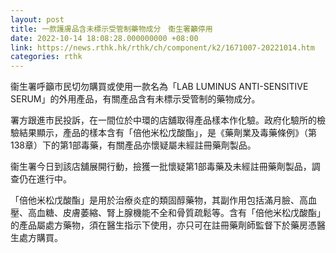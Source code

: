 ```yaml
---
layout: post
title: 一款護膚品含未標示受管制藥物成分　衞生署籲停用
date: 2022-10-14 18:08:28.000000000 +08:00
link: https://news.rthk.hk/rthk/ch/component/k2/1671007-20221014.htm
categories: rthk
---
```


衞生署呼籲市民切勿購買或使用一款名為「LAB LUMINUS ANTI-SENSITIVE SERUM」的外用產品，有關產品含有未標示受管制的藥物成分。

署方跟進市民投訴，在一間位於中環的店舖取得產品樣本作化驗。政府化驗所的檢驗結果顯示，產品的樣本含有「倍他米松戊酸酯」，是《藥劑業及毒藥條例》（第138章）下的第1部毒藥，有關產品亦懷疑屬未經註冊藥劑製品。

衞生署今日到該店舖展開行動，撿獲一批懷疑第1部毒藥及未經註冊藥劑製品，調查仍在進行中。

「倍他米松戊酸酯」是用於治療炎症的類固醇藥物，其副作用包括滿月臉、高血壓、高血糖、皮膚萎縮、腎上腺機能不全和骨質疏鬆等。含有「倍他米松戊酸酯」的產品屬處方藥物，須在醫生指示下使用，亦只可在註冊藥劑師監督下於藥房憑醫生處方購買。

